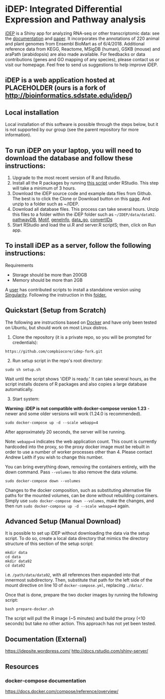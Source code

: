 # iDEP: Integrated Differential Expression and Pathway analysis


[iDEP](http://ge-lab.org/idep/) is a Shiny app for analyzing RNA-seq or other transcriptomic data: see the [documentation](https://idepsite.wordpress.com/) and [paper](https://bmcbioinformatics.biomedcentral.com/articles/10.1186/s12859-018-2486-6). It incorporates the annotations of 220 animal and plant genomes from Ensembl BioMart as of 6/4/2018. Additional reference data from KEGG, Reactome, MSigDB (human), GSKB (mouse) and araPath (arabidopsis) are also made available. For feedbacks or data contributions (genes and GO mapping of any species), please contact us or visit our homepage. Feel free to send us suggestions to help improve iDEP.

## iDEP is a web application hosted at PLACEHOLDER (ours is a fork of http://bioinformatics.sdstate.edu/idep/)

## Local installation
Local installation of this software is possible through the steps below, but it is not supported by our group (see the parent repository for more information). 

## To run iDEP on your laptop, you will need to download the database and follow these instructions:

1. Upgrade to the most recent version of R and Rstudio.
2. Install all the R packages by running [this script](https://github.com/iDEP-SDSU/idep/blob/master/classes/librarySetup.R) under RStudio. This step will take a minimum of 3 hours.
3. Download the iDEP source code and example data files from Github. The best is to click the Clone or Download button on this [page](https://github.com/compbiocore/idep-fork). And unzip to a folder such as ~/IDEP.
4. Download all database files. This process can take several hours. Unzip this files to a folder within the iDEP folder such as `~/IDEP/data/data92`. 
[pathwayDB](https://sdsu.box.com/shared/static/c24f792ojoikpzu0lkpng8uuf9ychwm7.gz), 
[Motif](https://sdsu.box.com/shared/static/9v1ao6mwhduvrcx793j3answph9gqnkt.gz), 
[geneInfo](https://sdsu.box.com/shared/static/mns0k1uvwtfnsohoc89b984ih36nmnz9.gz), 
[data_go](https://sdsu.box.com/shared/static/qwpdh36vcisgy1hcmadck8i8ezhvr2fh.gz), 
[convertIDs](https://sdsu.box.com/shared/static/sorewt7w6iypmhg2k2xhyi8myeit156o.gz)
5. Start RStudio and load the ui.R and server.R scriptS; then, click on Run app. 

## To install iDEP as a server, follow the following instructions:

Requirements
+ Storage should be more than 200GB
+ Memory should be more than 2GB

A [user](https://github.com/wresch) has contributed scripts to install a standalone version using [Singularity](https://www.sylabs.io/). Following the instruction in this [folder.](https://github.com/iDEP-SDSU/idep/tree/master/singularity_standalone)  

## Quickstart (Setup from Scratch)

The following are instructions based on [Docker](https://www.docker.com/) and have only been tested on Ubuntu, but should work on most Linux distros.

1. Clone the repository (it is a private repo, so you will be prompted for credentials):

```
https://github.com/compbiocore/idep-fork.git
```

2. Run setup script in the repo's root directory:

```
sudo sh setup.sh
```

Wait until the script shows 'iDEP is ready.' It can take several hours, as the script installs dozens of R packages and also copies a large database automatically.

3. Start system:

**Warning: iDEP is not compatible with docker-compose version 1.23** - newer and some older versions will work (1.24.0 is recommended).

```
sudo docker-compose up -d --scale webapp=4 
```

After approximately 20 seconds, the server will be running.
 
Note: `webapp=4` indicates the web application count. This count is currently hardcoded into the proxy, so the proxy docker image must be rebuilt in order to use a number of worker processes other than 4.  Please contact Andrew Leith if you wish to change this number.

You can bring everything down, removing the containers entirely, with the down command. Pass `--volumes` to also remove the data volume.

```
sudo docker-compose down --volumes
```

Changes to the docker composition, such as substituting alternative file paths for the mounted volumes, can be done without rebuilding containers.  Simply use `sudo docker-compose down --volumes`, make the changes, and then run `sudo docker-compose up -d --scale webapp=4` again.

## Advanced Setup (Manual Download)

It is possible to set up iDEP without downloading the data via the setup script.  To do so, create a local data directory that mimics the directory structure of this section of the setup script:
```
mkdir data
cd data
mkdir data92
cd data92
```

i.e. `/path/data/data92`, with all references then expanded into that innermost subdirectory.  Then, substitute that path for the left side of the mount directive on line 10 of `docker-compose.yml`, replacing `./data/`.

Once that is done, prepare the two docker images by running the following script:

```
bash prepare-docker.sh
```

The script will pull the R image (~5 minutes) and build the proxy (<10 seconds) but take no other action.  This approach has not yet been tested.


## Documentation (External)
https://idepsite.wordpress.com/
http://docs.rstudio.com/shiny-server/


## Resources
### docker-compose documentation
https://docs.docker.com/compose/reference/overview/
